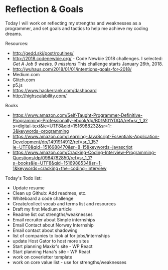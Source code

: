 # Reflection & Goals

Today I will work on reflecting my strengths and weaknesses as a programmer, and set goals and tactics to help me achieve my coding dreams.

Resources:

* http://gedd.ski/post/routines/
* http://2018.codenewbie.org/ - Code Newbie 2018 challenges. I selected: _Get A Job   9 weeks, 9 missions_ This challenge starts January 26th, 2018.
* http://wuhaus.com/2018/01/01/intentions-goals-for-2018/
* Medium.com
* Glitch.com
* p5.js
* https://www.hackerrank.com/dashboard
* http://highscalability.com/

Books
* https://www.amazon.com/Self-Taught-Programmer-Definitive-Programming-Professionally-ebook/dp/B01M01YDQA/ref=sr_1_3?s=digital-text&ie=UTF8&qid=1516988232&sr=1-3&keywords=programming
* https://www.amazon.com/Learning-JavaScript-Essentials-Application-Development/dp/1491914912/ref=sr_1_15?ie=UTF8&qid=1516988470&sr=8-15&keywords=javascript
* https://www.amazon.com/Cracking-Coding-Interview-Programming-Questions/dp/0984782850/ref=sr_1_1?s=books&ie=UTF8&qid=1516988534&sr=1-1&keywords=cracking+the+coding+interview



Today's Todo list:
* Update resume
* Clean up Github: Add readmes, etc.
* Whiteboard a code challenge
* Create/collect vocab and terms list and resources
* Draft my first Medium article
* Readme list out strengths/weaknesses
* Email recruiter about Simple internships
* Email Contact about Norway Internship
* Email contact about shadowing 
* list of companies to look at for jobs/internships
* update Host Gator to host more sites
* Start planning Maxkr's site - WP React
* Start planning Hana's site - WP React
* work on coverletter template
* work on core value list - use for strengths/weaknesses
